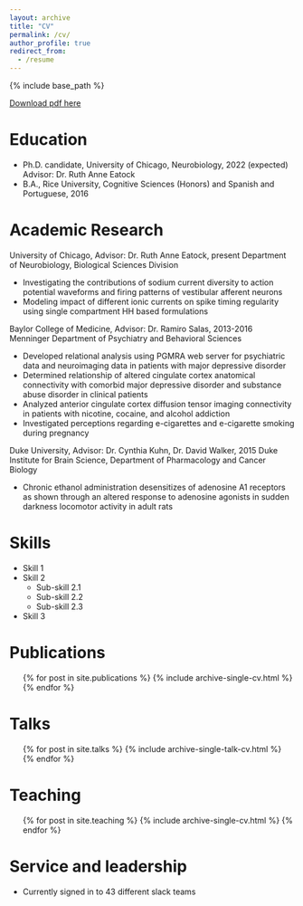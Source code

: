 ```yaml
---
layout: archive
title: "CV"
permalink: /cv/
author_profile: true
redirect_from:
  - /resume
---
```


{% include base_path %}

[Download pdf here](http:/selinabaeza.github.io/files/Baeza-Loya_CV.pdf)

Education
======
* Ph.D. candidate, University of Chicago, Neurobiology, 2022 (expected)
Advisor: Dr. Ruth Anne Eatock
* B.A., Rice University, Cognitive Sciences (Honors) and Spanish and Portuguese, 2016

Academic Research
======
University of Chicago, Advisor: Dr. Ruth Anne Eatock, present
Department of Neurobiology, Biological Sciences Division
  * Investigating the contributions of sodium current diversity to action potential waveforms and firing patterns of vestibular afferent neurons
  * Modeling impact of different ionic currents on spike timing regularity using single compartment HH based formulations

Baylor College of Medicine, Advisor: Dr. Ramiro Salas, 2013-2016
Menninger Department of Psychiatry and Behavioral Sciences
  * Developed relational analysis using PGMRA web server for psychiatric data and neuroimaging data in patients with major depressive disorder
  * Determined relationship of altered cingulate cortex anatomical connectivity with comorbid major depressive disorder and substance abuse disorder in clinical patients
  * Analyzed anterior cingulate cortex diffusion tensor imaging connectivity in patients with nicotine, cocaine, and alcohol addiction
  * Investigated perceptions regarding e-cigarettes and e-cigarette smoking during pregnancy

Duke University, Advisor: Dr. Cynthia Kuhn, Dr. David Walker, 2015
Duke Institute for Brain Science, Department of Pharmacology and Cancer Biology
  * Chronic ethanol administration desensitizes of adenosine A1 receptors as shown through an altered response to adenosine agonists in sudden darkness locomotor activity in adult rats
  
Skills
======
* Skill 1
* Skill 2
  * Sub-skill 2.1
  * Sub-skill 2.2
  * Sub-skill 2.3
* Skill 3

Publications
======
  <ul>{% for post in site.publications %}
    {% include archive-single-cv.html %}
  {% endfor %}</ul>
  
Talks
======
  <ul>{% for post in site.talks %}
    {% include archive-single-talk-cv.html %}
  {% endfor %}</ul>
  
Teaching
======
  <ul>{% for post in site.teaching %}
    {% include archive-single-cv.html %}
  {% endfor %}</ul>
  
Service and leadership
======
* Currently signed in to 43 different slack teams
